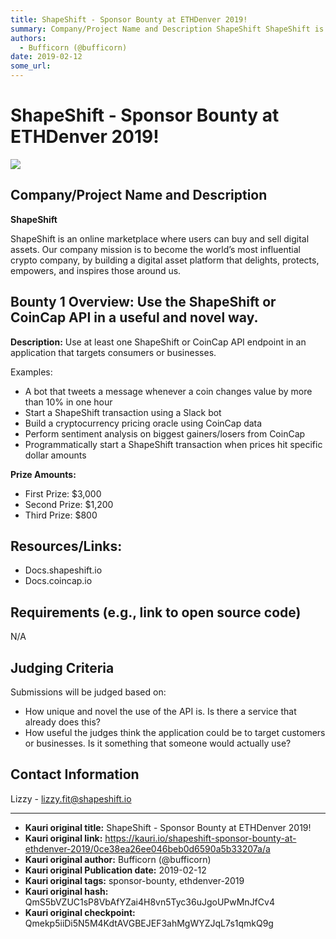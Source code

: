 ```yaml
---
title: ShapeShift - Sponsor Bounty at ETHDenver 2019!
summary: Company/Project Name and Description ShapeShift ShapeShift is an online marketplace where users can buy and sell digital assets. Our company mission is to become the world’s most influential crypto company, by building a digital asset platform that delights, protects, empowers, and inspires those around us. Bounty 1 Overview- Use the ShapeShift or CoinCap API in a useful and novel way. Description- Use at least one ShapeShift or CoinCap API endpoint in an application that targets consumers or bu
authors:
  - Bufficorn (@bufficorn)
date: 2019-02-12
some_url: 
---
```


# ShapeShift - Sponsor Bounty at ETHDenver 2019!

![](https://ipfs.infura.io/ipfs/QmZrtFfvrBgGocFdLPGybDrse5X1qt2Gcnfv2pR3N44ciF)


## Company/Project Name and Description

**ShapeShift**

ShapeShift is an online marketplace where users can buy and sell digital assets. Our company mission is to become the world’s most influential crypto company, by building a digital asset platform that delights, protects, empowers, and inspires those around us.

## Bounty 1 Overview: Use the ShapeShift or CoinCap API in a useful and novel way.

**Description:** Use at least one ShapeShift or CoinCap API endpoint in an application that targets consumers or businesses.

Examples:
- A bot that tweets a message whenever a coin changes value by more than 10% in one hour
- Start a ShapeShift transaction using a Slack bot
- Build a cryptocurrency pricing oracle using CoinCap data
- Perform sentiment analysis on biggest gainers/losers from CoinCap
- Programmatically start a ShapeShift transaction when prices hit specific dollar amounts

**Prize Amounts:**
- First Prize: $3,000
- Second Prize: $1,200
- Third Prize: $800



## Resources/Links:
- Docs.shapeshift.io
- Docs.coincap.io

## Requirements (e.g., link to open source code)
N/A

## Judging Criteria

Submissions will be judged based on: 
- How unique and novel the use of the API is. Is there a service that already does this?
- How useful the judges think the application could be to target customers or businesses. Is it something that someone would actually use?


## Contact Information

Lizzy - lizzy.fit@shapeshift.io





---

- **Kauri original title:** ShapeShift - Sponsor Bounty at ETHDenver 2019!
- **Kauri original link:** https://kauri.io/shapeshift-sponsor-bounty-at-ethdenver-2019/0ce38ea26ee046beb0d6590a5b33207a/a
- **Kauri original author:** Bufficorn (@bufficorn)
- **Kauri original Publication date:** 2019-02-12
- **Kauri original tags:** sponsor-bounty, ethdenver-2019
- **Kauri original hash:** QmS5bVZUC1sP8VbAfYZai4H8vn5Tyc36uJgoUPwMnJfCv4
- **Kauri original checkpoint:** Qmekp5iiDi5N5M4KdtAVGBEJEF3ahMgWYZJqL7s1qmkQ9g




